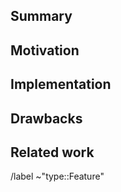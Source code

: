 <!--
This template contains various comments (like this). These should be replaced
with the content they ask for (e.g. a summary). Once done, make sure all are
removed, including this one.
-->

## Summary

<!-- Provide a brief summary of your feature here. -->

## Motivation

<!--
Describe why this feature should be added, what problems it solves, what we hope
to achieve by adding it, etc.
-->

## Implementation

<!--
Describe how this feature might be implemented, what the requirements will be to
make this happen, etc. Also provide any alternative solutions, if there are any.
-->

## Drawbacks

<!--
What are the reasons we shouldn't do this, or what problems might this
feature create?
-->

## Related work

<!--
Provide links and other resources that are related to this feature, such as
implementations of other programming languages, or scientific papers.
-->

/label ~"type::Feature"
